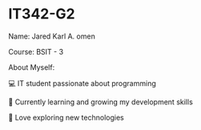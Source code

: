 # IT342-G2

Name: Jared Karl A. omen

Course: BSIT - 3

About Myself:

💻 IT student passionate about programming

🌱 Currently learning and growing my development skills

🚀 Love exploring new technologies



